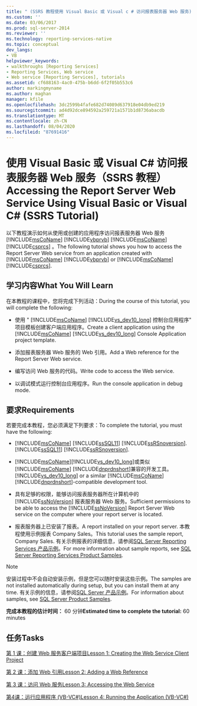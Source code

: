 ```yaml
---
title: " (SSRS 教程使用 Visual Basic 或 Visual c # 访问报表服务器 Web 服务) |Microsoft Docs"
ms.custom: ''
ms.date: 03/06/2017
ms.prod: sql-server-2014
ms.reviewer: ''
ms.technology: reporting-services-native
ms.topic: conceptual
dev_langs:
- VB
helpviewer_keywords:
- walkthroughs [Reporting Services]
- Reporting Services, Web service
- Web service [Reporting Services], tutorials
ms.assetid: cf688163-4ac0-475b-b6dd-6f2f05b553c6
author: markingmyname
ms.author: maghan
manager: kfile
ms.openlocfilehash: 3dc2599b4fafe682d74089d637918e04db9ed219
ms.sourcegitcommit: ad4d92dce894592a259721a1571b1d8736abacdb
ms.translationtype: MT
ms.contentlocale: zh-CN
ms.lasthandoff: 08/04/2020
ms.locfileid: "87691416"
---
```

# <a name="accessing-the-report-server-web-service-using-visual-basic-or-visual-c-ssrs-tutorial"></a><span data-ttu-id="bb539-102">使用 Visual Basic 或 Visual C# 访问报表服务器 Web 服务（SSRS 教程）</span><span class="sxs-lookup"><span data-stu-id="bb539-102">Accessing the Report Server Web Service Using Visual Basic or Visual C# (SSRS Tutorial)</span></span>
  <span data-ttu-id="bb539-103">以下教程演示如何从使用或创建的应用程序访问报表服务器 Web 服务 [!INCLUDE[msCoName](../includes/msconame-md.md)] [!INCLUDE[vbprvb](../includes/vbprvb-md.md)] [!INCLUDE[msCoName](../includes/msconame-md.md)] [!INCLUDE[csprcs](../includes/csprcs-md.md)] 。</span><span class="sxs-lookup"><span data-stu-id="bb539-103">The following tutorial shows you how to access the Report Server Web service from an application created with [!INCLUDE[msCoName](../includes/msconame-md.md)] [!INCLUDE[vbprvb](../includes/vbprvb-md.md)] or [!INCLUDE[msCoName](../includes/msconame-md.md)] [!INCLUDE[csprcs](../includes/csprcs-md.md)].</span></span>  
  
## <a name="what-you-will-learn"></a><span data-ttu-id="bb539-104">学习内容</span><span class="sxs-lookup"><span data-stu-id="bb539-104">What You Will Learn</span></span>  
 <span data-ttu-id="bb539-105">在本教程的课程中，您将完成下列活动：</span><span class="sxs-lookup"><span data-stu-id="bb539-105">During the course of this tutorial, you will complete the following:</span></span>  
  
-   <span data-ttu-id="bb539-106">使用 " [!INCLUDE[msCoName](../includes/msconame-md.md)] [!INCLUDE[vs_dev10_long](../includes/vs-dev10-long-md.md)] 控制台应用程序" 项目模板创建客户端应用程序。</span><span class="sxs-lookup"><span data-stu-id="bb539-106">Create a client application using the [!INCLUDE[msCoName](../includes/msconame-md.md)] [!INCLUDE[vs_dev10_long](../includes/vs-dev10-long-md.md)] Console Application project template.</span></span>  
  
-   <span data-ttu-id="bb539-107">添加报表服务器 Web 服务的 Web 引用。</span><span class="sxs-lookup"><span data-stu-id="bb539-107">Add a Web reference for the Report Server Web service.</span></span>  
  
-   <span data-ttu-id="bb539-108">编写访问 Web 服务的代码。</span><span class="sxs-lookup"><span data-stu-id="bb539-108">Write code to access the Web service.</span></span>  
  
-   <span data-ttu-id="bb539-109">以调试模式运行控制台应用程序。</span><span class="sxs-lookup"><span data-stu-id="bb539-109">Run the console application in debug mode.</span></span>  
  
## <a name="requirements"></a><span data-ttu-id="bb539-110">要求</span><span class="sxs-lookup"><span data-stu-id="bb539-110">Requirements</span></span>  
 <span data-ttu-id="bb539-111">若要完成本教程，您必须满足下列要求：</span><span class="sxs-lookup"><span data-stu-id="bb539-111">To complete the tutorial, you must have the following:</span></span>  
  
-   [!INCLUDE[msCoName](../includes/msconame-md.md)] <span data-ttu-id="bb539-112">[!INCLUDE[ssSQL11](../includes/sssql11-md.md)] [!INCLUDE[ssRSnoversion](../includes/ssrsnoversion-md.md)].</span><span class="sxs-lookup"><span data-stu-id="bb539-112">[!INCLUDE[ssSQL11](../includes/sssql11-md.md)] [!INCLUDE[ssRSnoversion](../includes/ssrsnoversion-md.md)].</span></span>  
  
-   [!INCLUDE[msCoName](../includes/msconame-md.md)]<span data-ttu-id="bb539-113">[!INCLUDE[vs_dev10_long](../includes/vs-dev10-long-md.md)]或类似 [!INCLUDE[msCoName](../includes/msconame-md.md)] [!INCLUDE[dnprdnshort](../includes/dnprdnshort-md.md)]兼容的开发工具。</span><span class="sxs-lookup"><span data-stu-id="bb539-113">[!INCLUDE[vs_dev10_long](../includes/vs-dev10-long-md.md)] or a similar [!INCLUDE[msCoName](../includes/msconame-md.md)] [!INCLUDE[dnprdnshort](../includes/dnprdnshort-md.md)]-compatible development tool.</span></span>  
  
-   <span data-ttu-id="bb539-114">具有足够的权限，能够访问报表服务器所在计算机中的 [!INCLUDE[ssNoVersion](../includes/ssnoversion-md.md)] 报表服务器 Web 服务。</span><span class="sxs-lookup"><span data-stu-id="bb539-114">Sufficient permissions to be able to access the [!INCLUDE[ssNoVersion](../includes/ssnoversion-md.md)] Report Server Web service on the computer where your report server is located.</span></span>  
  
-   <span data-ttu-id="bb539-115">报表服务器上已安装了报表。</span><span class="sxs-lookup"><span data-stu-id="bb539-115">A report installed on your report server.</span></span> <span data-ttu-id="bb539-116">本教程使用示例报表 Company Sales。</span><span class="sxs-lookup"><span data-stu-id="bb539-116">This tutorial uses the sample report, Company Sales.</span></span> <span data-ttu-id="bb539-117">有关示例报表的详细信息，请参阅[SQL Server Reporting Services 产品示例](https://go.microsoft.com/fwlink/?LinkId=177889)。</span><span class="sxs-lookup"><span data-stu-id="bb539-117">For more information about sample reports, see [SQL Server Reporting Services Product Samples](https://go.microsoft.com/fwlink/?LinkId=177889).</span></span>  
  
> [!NOTE]  
>  <span data-ttu-id="bb539-118">安装过程中不会自动安装示例，但是您可以随时安装这些示例。</span><span class="sxs-lookup"><span data-stu-id="bb539-118">The samples are not installed automatically during setup, but you can install them at any time.</span></span> <span data-ttu-id="bb539-119">有关示例的信息，请参阅[SQL Server 产品示例](https://go.microsoft.com/fwlink/?LinkId=182887)。</span><span class="sxs-lookup"><span data-stu-id="bb539-119">For information about samples, see [SQL Server Product Samples](https://go.microsoft.com/fwlink/?LinkId=182887).</span></span>  
  
 <span data-ttu-id="bb539-120">**完成本教程的估计时间：** 60 分钟</span><span class="sxs-lookup"><span data-stu-id="bb539-120">**Estimated time to complete the tutorial:** 60 minutes</span></span>  
  
## <a name="tasks"></a><span data-ttu-id="bb539-121">任务</span><span class="sxs-lookup"><span data-stu-id="bb539-121">Tasks</span></span>  
 [<span data-ttu-id="bb539-122">第 1 课：创建 Web 服务客户端项目</span><span class="sxs-lookup"><span data-stu-id="bb539-122">Lesson 1: Creating the Web Service Client Project</span></span>](../../2014/tutorials/lesson-1-creating-the-web-service-client-project.md)  
  
 [<span data-ttu-id="bb539-123">第 2 课：添加 Web 引用</span><span class="sxs-lookup"><span data-stu-id="bb539-123">Lesson 2: Adding a Web Reference</span></span>](../../2014/tutorials/lesson-2-adding-a-web-reference.md)  
  
 [<span data-ttu-id="bb539-124">第 3 课：访问 Web 服务</span><span class="sxs-lookup"><span data-stu-id="bb539-124">Lesson 3: Accessing the Web Service</span></span>](../../2014/tutorials/lesson-3-accessing-the-web-service.md)  
  
 [<span data-ttu-id="bb539-125">第4课：运行应用程序 &#40;VB-VC&#35;&#41;</span><span class="sxs-lookup"><span data-stu-id="bb539-125">Lesson 4: Running the Application &#40;VB-VC&#35;&#41;</span></span>](../../2014/tutorials/lesson-4-running-the-application-vb-vcsharp.md)  
  
  
